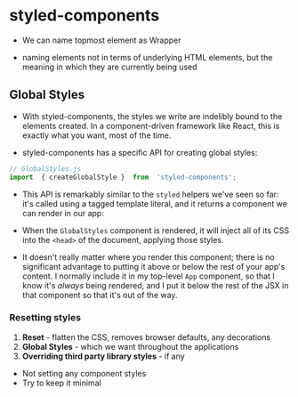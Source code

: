 # styled-components

- We can name topmost element as Wrapper

- naming elements not in terms of underlying HTML elements, but the meaning in which they are currently being used

## Global Styles

- With styled-components, the styles we write are indelibly bound to the elements created. In a component-driven framework like React, this is exactly what you want, most of the time.

- styled-components has a specific API for creating global styles:

```js
// GlobalStyles.js
import  { createGlobalStyle }  from  'styled-components';
```

- This API is remarkably similar to the `styled` helpers we've seen so far: it's called using a tagged template literal, and it returns a component we can render in our app:

-  When the  `GlobalStyles`  component is rendered, it will inject all of its CSS into the  `<head>`  of the document, applying those styles.

- It doesn't really matter where you render this component; there is no significant advantage to putting it above or below the rest of your app's content. I normally include it in my top-level  `App`  component, so that I know it's  _always_  being rendered, and I put it below the rest of the JSX in that component so that it's out of the way.

### Resetting styles

 1. **Reset** - flatten the CSS, removes browser defaults, any decorations
 2. **Global Styles** - which we want throughout the applications
 3. **Overriding third party library styles** - if any

- Not setting any component styles
- Try to keep it minimal